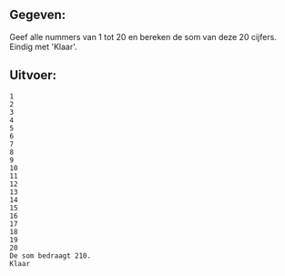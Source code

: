 ## Gegeven:
Geef alle nummers van 1 tot 20 en bereken de som van deze 20 cijfers. Eindig met 'Klaar'.


## Uitvoer: 

```
1
2
3
4
5
6
7
8
9
10
11
12
13
14
15
16
17
18
19
20
De som bedraagt 210.
Klaar
```
